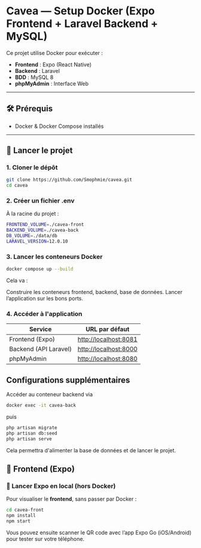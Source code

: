 # Cavea — Setup Docker (Expo Frontend + Laravel Backend + MySQL)

Ce projet utilise Docker pour exécuter :

- **Frontend** : Expo (React Native)
- **Backend** : Laravel
- **BDD** : MySQL 8
- **phpMyAdmin** : Interface Web

---

## 🛠 Prérequis

- Docker & Docker Compose installés

---

## 🚀 Lancer le projet

### 1. Cloner le dépôt

```bash
git clone https://github.com/Smophmie/cavea.git
cd cavea
```

### 2. Créer un fichier .env

À la racine du projet :
```bash
FRONTEND_VOLUME=./cavea-front
BACKEND_VOLUME=./cavea-back
DB_VOLUME=./data/db
LARAVEL_VERSION=12.0.10
```

### 3. Lancer les conteneurs Docker
```bash
docker compose up --build
```

Cela va :

Construire les conteneurs frontend, backend, base de données.
Lancer l’application sur les bons ports.

### 4. Accéder à l'application
| Service               | URL par défaut                                                       |
| --------------------- | -------------------------------------------------------------------- |
| Frontend (Expo)       | [http://localhost:8081](http://localhost:8081)                       |
| Backend (API Laravel) | [http://localhost:8000](http://localhost:8000)                       |
| phpMyAdmin            | [http://localhost:8080](http://localhost:8080)                       |

## Configurations supplémentaires

Accéder au conteneur backend via
```bash
docker exec -it cavea-back
```

puis 

```bash
php artisan migrate
php artisan db:seed
php artisan serve
```

Cela permettra d'alimenter la base de données et de lancer le projet.

## 📱 Frontend (Expo)

### 🚀 Lancer Expo en local (hors Docker)

Pour visualiser le **frontend**, sans passer par Docker :  

```bash
cd cavea-front
npm install
npm start
```

Vous pouvez ensuite scanner le QR code avec l’app Expo Go (iOS/Android) pour tester sur votre téléphone.